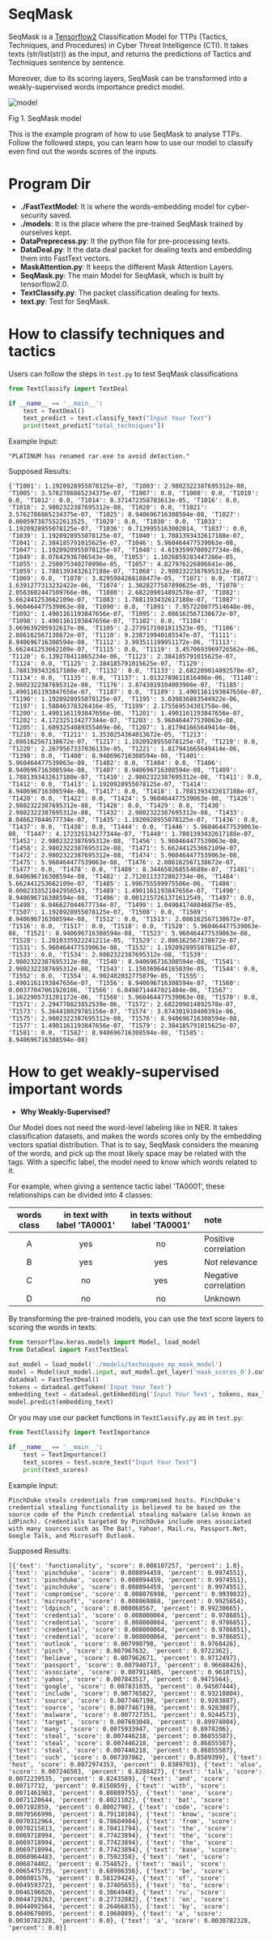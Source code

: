 # SeqMask
SeqMask is a [Tensorflow2](https://tensorflow.google.cn/versions) Classification Model for 
TTPs (Tactics, Techniques, and Procedures) in Cyber Threat Intelligence (CTI).
It takes texts (str/list(str)) as the input, and returns the predictions of Tactics and Techniques sentence by sentence.

Moreover, due to its scoring layers, SeqMask can be transformed into a weakly-supervised words importance predict model.

![model](imgs/multi-layer-model.png)

Fig 1. SeqMask model

This is the example program of how to use SeqMask to analyse TTPs. 
Follow the followed steps, you can learn how to use our model to classify even find out the words scores of the inputs.

# Program Dir
- **./FastTextModel**: It is where the words-embedding model for cyber-security saved.
- **./models**: It is the place where the pre-trained SeqMask trained by ourselves kept.
- **DataPreprecess.py**: It the python file for pre-processing texts.
- **DataDeal.py**: It the data deal packet for dealing texts and embedding them into FastText vectors.
- **MaskAttention.py**: It keeps the different Mask Attention Layers.
- **SeqMask.py**: The main Model for SeqMask, which is built by tensorflow2.0. 
- **TextClassify.py**: The packet classification dealing for texts.
- **text.py**: Test for SeqMask.

# How to classify techniques and tactics
Users can follow the steps in `test.py` to test SeqMask classifications
```python
from TextClassify import TextDeal

if __name__ == '__main__':
    test = TextDeal()
    text_predict = test.classify_text("Input Your Text")
    print(text_predict["total_techniques"])
```
Example Input:
```
"PLATINUM has renamed rar.exe to avoid detection."
```
Supposed Results:
```
{'T1001': 1.1920928955078125e-07, 'T1003': 2.9802322387695312e-08, 'T1005': 3.5762786865234375e-07, 'T1007': 0.0, 'T1008': 0.0, 'T1010': 0.0, 'T1012': 0.0, 'T1014': 8.371472358703613e-05, 'T1016': 0.0, 'T1018': 2.9802322387695312e-08, 'T1020': 0.0, 'T1021': 3.5762786865234375e-07, 'T1025': 8.940696716308594e-08, 'T1027': 0.0005973875522613525, 'T1029': 0.0, 'T1030': 0.0, 'T1033': 1.1920928955078125e-07, 'T1036': 0.7139955163002014, 'T1037': 0.0, 'T1039': 1.1920928955078125e-07, 'T1040': 1.7881393432617188e-07, 'T1041': 2.384185791015625e-07, 'T1046': 5.960464477539063e-08, 'T1047': 1.1920928955078125e-07, 'T1048': 4.6193599700927734e-06, 'T1049': 8.07642936706543e-06, 'T1053': 1.1026859283447266e-05, 'T1055': 2.250075340270996e-05, 'T1057': 4.827976226806641e-06, 'T1059': 1.7881393432617188e-07, 'T1068': 2.9802322387695312e-08, 'T1069': 0.0, 'T1070': 3.8295984268188477e-05, 'T1071': 0.0, 'T1072': 1.6391277313232422e-06, 'T1074': 1.3828277587890625e-05, 'T1078': 2.0563602447509766e-06, 'T1080': 2.682209014892578e-07, 'T1082': 5.662441253662109e-07, 'T1083': 1.7881393432617188e-07, 'T1087': 5.960464477539063e-08, 'T1090': 0.0, 'T1091': 7.957220077514648e-06, 'T1092': 1.4901161193847656e-07, 'T1095': 2.086162567138672e-07, 'T1098': 1.4901161193847656e-07, 'T1102': 0.0, 'T1104': 3.069639205932617e-06, 'T1105': 2.2739171981811523e-05, 'T1106': 2.086162567138672e-07, 'T1110': 9.238719940185547e-07, 'T1111': 8.940696716308594e-08, 'T1112': 3.993511199951172e-06, 'T1113': 5.662441253662109e-07, 'T1115': 0.0, 'T1119': 3.4570693969726562e-06, 'T1120': 6.139278411865234e-06, 'T1123': 2.384185791015625e-07, 'T1124': 0.0, 'T1125': 2.384185791015625e-07, 'T1129': 1.7881393432617188e-07, 'T1132': 0.0, 'T1133': 2.682209014892578e-07, 'T1134': 0.0, 'T1135': 0.0, 'T1137': 1.0132789611816406e-06, 'T1140': 2.9802322387695312e-08, 'T1176': 3.8743019104003906e-07, 'T1185': 1.4901161193847656e-07, 'T1187': 0.0, 'T1189': 1.4901161193847656e-07, 'T1190': 1.1920928955078125e-07, 'T1195': 3.039836883544922e-06, 'T1197': 1.58846378326416e-05, 'T1199': 2.175569534301758e-06, 'T1200': 1.4901161193847656e-06, 'T1201': 1.4901161193847656e-07, 'T1202': 4.172325134277344e-07, 'T1203': 5.960464477539063e-08, 'T1205': 1.6093254089355469e-06, 'T1207': 1.817941665649414e-06, 'T1210': 0.0, 'T1211': 1.3530254364013672e-05, 'T1213': 2.086162567138672e-07, 'T1217': 1.1920928955078125e-07, 'T1219': 0.0, 'T1220': 2.2679567337036133e-05, 'T1221': 1.817941665649414e-06, 'T1398': 0.0, 'T1400': 8.940696716308594e-08, 'T1401': 5.960464477539063e-08, 'T1402': 0.0, 'T1404': 0.0, 'T1406': 8.940696716308594e-08, 'T1407': 8.940696716308594e-08, 'T1409': 1.7881393432617188e-07, 'T1410': 2.9802322387695312e-08, 'T1411': 0.0, 'T1412': 0.0, 'T1413': 1.1920928955078125e-07, 'T1414': 8.940696716308594e-08, 'T1417': 0.0, 'T1418': 1.7881393432617188e-07, 'T1420': 0.0, 'T1422': 0.0, 'T1424': 5.960464477539063e-08, 'T1426': 2.9802322387695312e-08, 'T1428': 0.0, 'T1429': 0.0, 'T1430': 2.9802322387695312e-08, 'T1432': 2.9802322387695312e-08, 'T1433': 8.046627044677734e-07, 'T1435': 1.1920928955078125e-07, 'T1436': 0.0, 'T1437': 0.0, 'T1438': 0.0, 'T1444': 0.0, 'T1446': 5.960464477539063e-08, 'T1447': 4.172325134277344e-07, 'T1448': 1.7881393432617188e-07, 'T1452': 2.9802322387695312e-08, 'T1456': 5.960464477539063e-08, 'T1458': 2.9802322387695312e-08, 'T1471': 5.662441253662109e-07, 'T1472': 2.9802322387695312e-08, 'T1474': 5.960464477539063e-08, 'T1475': 5.960464477539063e-08, 'T1476': 2.086162567138672e-07, 'T1477': 0.0, 'T1478': 0.0, 'T1480': 8.344650268554688e-07, 'T1481': 8.940696716308594e-08, 'T1482': 2.7120113372802734e-06, 'T1484': 5.662441253662109e-07, 'T1485': 1.996755599975586e-06, 'T1486': 0.0002333521842956543, 'T1489': 1.4901161193847656e-07, 'T1490': 8.940696716308594e-08, 'T1496': 0.0012157261371612549, 'T1497': 0.0, 'T1498': 8.046627044677734e-07, 'T1499': 1.049041748046875e-05, 'T1507': 1.1920928955078125e-07, 'T1508': 0.0, 'T1509': 8.940696716308594e-08, 'T1512': 0.0, 'T1513': 2.086162567138672e-07, 'T1516': 0.0, 'T1517': 0.0, 'T1518': 0.0, 'T1520': 5.960464477539063e-08, 'T1521': 8.940696716308594e-08, 'T1523': 5.960464477539063e-08, 'T1528': 1.2010335922241211e-05, 'T1529': 2.086162567138672e-07, 'T1531': 5.960464477539063e-08, 'T1532': 1.1920928955078125e-07, 'T1533': 0.0, 'T1534': 2.9802322387695312e-08, 'T1539': 2.9802322387695312e-08, 'T1540': 8.940696716308594e-08, 'T1541': 2.9802322387695312e-08, 'T1543': 1.150369644165039e-05, 'T1544': 0.0, 'T1552': 0.0, 'T1554': 4.902482032775879e-05, 'T1555': 1.4901161193847656e-07, 'T1556': 8.940696716308594e-07, 'T1560': 0.00377047061920166, 'T1566': 6.0498714447021484e-06, 'T1567': 1.1622905731201172e-06, 'T1568': 5.960464477539063e-08, 'T1570': 0.0, 'T1571': 2.294778823852539e-06, 'T1572': 2.682209014892578e-07, 'T1573': 5.364418029785156e-07, 'T1574': 3.874301910400391e-06, 'T1575': 2.9802322387695312e-08, 'T1576': 8.940696716308594e-08, 'T1577': 1.4901161193847656e-07, 'T1579': 2.384185791015625e-07, 'T1581': 0.0, 'T1582': 8.940696716308594e-08, 'T1585': 8.940696716308594e-08}
```

# How to get weakly-supervised important words

- **Why Weakly-Supervised?**

Our Model does not need the word-level labeling like in NER. It takes classification datasets, 
and makes the words scores only by the embedding vectors spatial distribution.
That is to say, SeqMask considers the meaning of the words, and pick up the most likely space may be related with the tags.
With a specific label, the model need to know which words related to it.

For example, when giving a sentence tactic label 'TA0001', these relationships can be divided into 4 classes:

words class | in text with label 'TA0001' | in texts without label 'TA0001' | note
:-: | :-: | :-: | :-
A | yes | no | Positive correlation 
B | yes | yes | Not relevance  
C | no | yes | Negative correlation 
D | no | no | Unknown 

By transforming the pre-trained models, you can use the text score layers to scoring the words in texts.

```python
from tensorflow.keras.models import Model, load_model
from DataDeal import FastTextDeal

out_model = load_model('./models/techniques_mp_mask_model')
model = Model(out_model.input, out_model.get_layer('mask_scores_0').output)
datadeal = FastTextDeal()
tokens = datadeal.getToken('Input Your Text')
embedding_text = datadeal.getEmbedding('Input Your Text', tokens, max_len=128)
model.predict(embedding_text)
```

Or you may use our packet functions in `TextClassify.py` as in `test.py`:
```python
from TextClassify import TextImportance

if __name__ == '__main__':
    test = TextImportance()
    text_scores = test.score_text("Input Your Text")
    print(text_scores)
```

Example Input:
```
PinchDuke steals credentials from compromised hosts. PinchDuke's credential stealing functionality is believed to be based on the source code of the Pinch credential stealing malware (also known as LdPinch). Credentials targeted by PinchDuke include ones associated with many sources such as The Bat!, Yahoo!, Mail.ru, Passport.Net, Google Talk, and Microsoft Outlook.
```

Supposed Results:
```
[{'text': 'functionality', 'score': 0.008107257, 'percent': 1.0}, {'text': 'pinchduke', 'score': 0.008094459, 'percent': 0.9974551}, {'text': 'pinchduke', 'score': 0.008094459, 'percent': 0.9974551}, {'text': 'pinchduke', 'score': 0.008094459, 'percent': 0.9974551}, {'text': 'compromise', 'score': 0.008076998, 'percent': 0.9939832}, {'text': 'microsoft', 'score': 0.008069868, 'percent': 0.9925654}, {'text': 'ldpinch', 'score': 0.008068567, 'percent': 0.99230665}, {'text': 'credential', 'score': 0.008000064, 'percent': 0.9786851}, {'text': 'credential', 'score': 0.008000064, 'percent': 0.9786851}, {'text': 'credential', 'score': 0.008000064, 'percent': 0.9786851}, {'text': 'credential', 'score': 0.008000064, 'percent': 0.9786851}, {'text': 'outlook', 'score': 0.007990798, 'percent': 0.9768426}, {'text': 'pinch', 'score': 0.007967632, 'percent': 0.9722362}, {'text': 'believe', 'score': 0.007962671, 'percent': 0.9712497}, {'text': 'passport', 'score': 0.007940717, 'percent': 0.96688426}, {'text': 'associate', 'score': 0.007911485, 'percent': 0.9610715}, {'text': 'yahoo', 'score': 0.007843517, 'percent': 0.9475564}, {'text': 'google', 'score': 0.007831035, 'percent': 0.94507444}, {'text': 'include', 'score': 0.007765827, 'percent': 0.93210804}, {'text': 'source', 'score': 0.0077467198, 'percent': 0.9283087}, {'text': 'source', 'score': 0.0077467198, 'percent': 0.9283087}, {'text': 'malware', 'score': 0.007727351, 'percent': 0.9244573}, {'text': 'target', 'score': 0.007603048, 'percent': 0.89974004}, {'text': 'many', 'score': 0.0075933947, 'percent': 0.8978206}, {'text': 'steal', 'score': 0.007446218, 'percent': 0.86855507}, {'text': 'steal', 'score': 0.007446218, 'percent': 0.86855507}, {'text': 'steal', 'score': 0.007446218, 'percent': 0.86855507}, {'text': 'such', 'score': 0.007397862, 'percent': 0.8589399}, {'text': 'host', 'score': 0.0072974353, 'percent': 0.8389703}, {'text': 'also', 'score': 0.007246503, 'percent': 0.8288427}, {'text': 'talk', 'score': 0.0072239535, 'percent': 0.8243589}, {'text': 'and', 'score': 0.00717732, 'percent': 0.8150859}, {'text': 'with', 'score': 0.0071461983, 'percent': 0.80889755}, {'text': 'one', 'score': 0.0071120644, 'percent': 0.8021102}, {'text': 'bat', 'score': 0.007102859, 'percent': 0.8002798}, {'text': 'code', 'score': 0.0070566996, 'percent': 0.79110104}, {'text': 'know', 'score': 0.0070312964, 'percent': 0.78604984}, {'text': 'from', 'score': 0.0070215813, 'percent': 0.78411794}, {'text': 'the', 'score': 0.0069718994, 'percent': 0.77423894}, {'text': 'the', 'score': 0.0069718994, 'percent': 0.77423894}, {'text': 'the', 'score': 0.0069718994, 'percent': 0.77423894}, {'text': 'base', 'score': 0.0068964483, 'percent': 0.7592358}, {'text': 'net', 'score': 0.006874402, 'percent': 0.754852}, {'text': 'mail', 'score': 0.0065475735, 'percent': 0.68986356}, {'text': 'be', 'score': 0.006001576, 'percent': 0.58129424}, {'text': 'of', 'score': 0.0049593723, 'percent': 0.37405655}, {'text': 'to', 'score': 0.0046196026, 'percent': 0.3064948}, {'text': 'ru', 'score': 0.0044729263, 'percent': 0.27732882}, {'text': 'on', 'score': 0.0044092564, 'percent': 0.26466835}, {'text': 'by', 'score': 0.0040679895, 'percent': 0.1968089}, {'text': 'a', 'score': 0.0030782328, 'percent': 0.0}, {'text': 'a', 'score': 0.0030782328, 'percent': 0.0}]
```